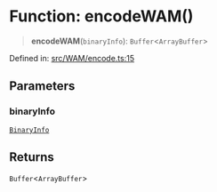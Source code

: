 # Function: encodeWAM()

> **encodeWAM**(`binaryInfo`): `Buffer`\<`ArrayBuffer`\>

Defined in: [src/WAM/encode.ts:15](https://github.com/Fokusdotid/bail/blob/cf6cc85134e12081bc635cea02cc0eee74033a81/src/WAM/encode.ts#L15)

## Parameters

### binaryInfo

[`BinaryInfo`](../classes/BinaryInfo.md)

## Returns

`Buffer`\<`ArrayBuffer`\>
